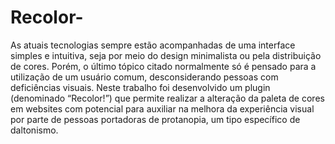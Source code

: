 # Recolor-
As atuais tecnologias sempre estão acompanhadas de uma interface simples e intuitiva, seja por meio do design minimalista ou pela distribuição de cores. Porém, o último tópico citado normalmente só é pensado para a utilização de um usuário comum, desconsiderando pessoas com deficiências visuais. Neste trabalho foi desenvolvido um plugin (denominado “Recolor!”) que permite realizar a alteração da paleta de cores em websites com potencial para auxiliar na melhora da experiência visual por parte de pessoas portadoras de protanopia, um tipo específico de daltonismo.
